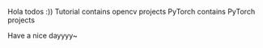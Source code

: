 Hola todos :))
Tutorial contains opencv projects
PyTorch contains PyTorch projects

Have a nice dayyyy~
